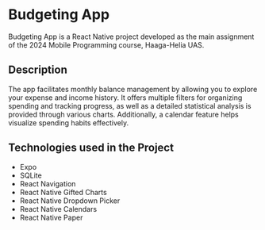 # Budgeting App
Budgeting App is a React Native project developed as the main assignment of the 2024 Mobile Programming course, Haaga-Helia UAS.

## Description
The app facilitates monthly balance management by allowing you to explore your expense and income history. 
It offers multiple filters for organizing spending and tracking progress, as well as a detailed statistical analysis is provided through various charts. 
Additionally, a calendar feature helps visualize spending habits effectively. 

## Technologies used in the Project
* Expo
* SQLite
* React Navigation
* React Native Gifted Charts
* React Native Dropdown Picker
* React Native Calendars
* React Native Paper
